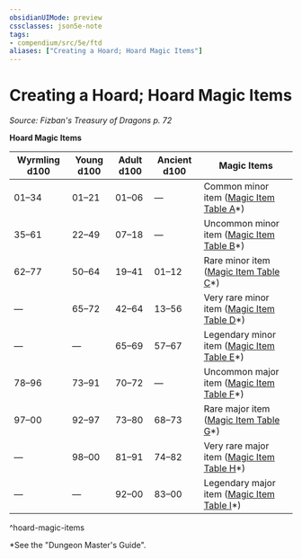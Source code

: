 ```yaml
---
obsidianUIMode: preview
cssclasses: json5e-note
tags:
- compendium/src/5e/ftd
aliases: ["Creating a Hoard; Hoard Magic Items"]
---
```

# Creating a Hoard; Hoard Magic Items
*Source: Fizban's Treasury of Dragons p. 72* 

**Hoard Magic Items**

| Wyrmling d100 | Young d100 | Adult d100 | Ancient d100 | Magic Items |
|---------------|------------|------------|--------------|-------------|
| 01–34 | 01–21 | 01–06 | — | Common minor item ([Magic Item Table A](Mechanics/tables/magic-item-table-a.md)*) |
| 35–61 | 22–49 | 07–18 | — | Uncommon minor item ([Magic Item Table B](Mechanics/tables/magic-item-table-b.md)*) |
| 62–77 | 50–64 | 19–41 | 01–12 | Rare minor item ([Magic Item Table C](Mechanics/tables/magic-item-table-c.md)*) |
| — | 65–72 | 42–64 | 13–56 | Very rare minor item ([Magic Item Table D](Mechanics/tables/magic-item-table-d.md)*) |
| — | — | 65–69 | 57–67 | Legendary minor item ([Magic Item Table E](Mechanics/tables/magic-item-table-e.md)*) |
| 78–96 | 73–91 | 70–72 | — | Uncommon major item ([Magic Item Table F](Mechanics/tables/magic-item-table-f.md)*) |
| 97–00 | 92–97 | 73–80 | 68–73 | Rare major item ([Magic Item Table G](Mechanics/tables/magic-item-table-g.md)*) |
| — | 98–00 | 81–91 | 74–82 | Very rare major item ([Magic Item Table H](Mechanics/tables/magic-item-table-h.md)*) |
| — | — | 92–00 | 83–00 | Legendary major item ([Magic Item Table I](Mechanics/tables/magic-item-table-i.md)*) |
^hoard-magic-items

*See the "Dungeon Master's Guide".